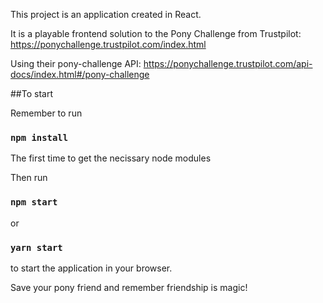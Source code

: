 This project is an application created in React. 

It is a playable frontend solution to the Pony Challenge from Trustpilot:
https://ponychallenge.trustpilot.com/index.html

Using their pony-challenge API:
https://ponychallenge.trustpilot.com/api-docs/index.html#/pony-challenge

##To start

Remember to run 

### `npm install`

The first time to get the necissary node modules 

Then run 

### `npm start`

or 

### `yarn start`

to start the application in your browser. 

Save your pony friend and remember friendship is magic!